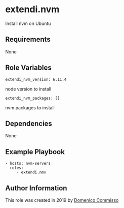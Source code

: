 extendi.nvm
=========

Install nvm on Ubuntu

Requirements
------------

None

Role Variables
--------------

    extendi_nvm_version: 6.11.4

node version to install

    extendi_nvm_packages: []

nvm packages to install

Dependencies
------------

None

Example Playbook
----------------

    - hosts: nvm-servers
      roles:
         - extendi.nmv

Author Information
------------------

This role was created in 2019 by [Domenico Commisso](mailto:commisso@extendi.it)
